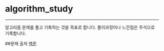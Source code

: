# algorithm_study
------------
알고리즘 문제를 풀고 기록하는 것을 목표로 합니다.
풀이과정이나 느낀점은 주석으로 기록합니다.


##문제 출처
    [백준](https://www.acmicpc.net)
